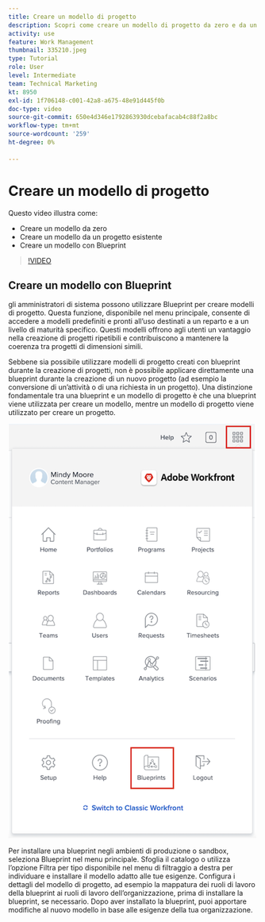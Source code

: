 ```yaml
---
title: Creare un modello di progetto
description: Scopri come creare un modello di progetto da zero e da un modello esistente.
activity: use
feature: Work Management
thumbnail: 335210.jpeg
type: Tutorial
role: User
level: Intermediate
team: Technical Marketing
kt: 8950
exl-id: 1f706148-c001-42a8-a675-48e91d445f0b
doc-type: video
source-git-commit: 650e4d346e1792863930dcebafacab4c88f2a8bc
workflow-type: tm+mt
source-wordcount: '259'
ht-degree: 0%

---
```


# Creare un modello di progetto

Questo video illustra come:

* Creare un modello da zero
* Creare un modello da un progetto esistente
* Creare un modello con Blueprint

>[!VIDEO](https://video.tv.adobe.com/v/335210/?quality=12&learn=on)

## Creare un modello con Blueprint

gli amministratori di sistema possono utilizzare Blueprint per creare modelli di progetto. Questa funzione, disponibile nel menu principale, consente di accedere a modelli predefiniti e pronti all’uso destinati a un reparto e a un livello di maturità specifico. Questi modelli offrono agli utenti un vantaggio nella creazione di progetti ripetibili e contribuiscono a mantenere la coerenza tra progetti di dimensioni simili.

Sebbene sia possibile utilizzare modelli di progetto creati con blueprint durante la creazione di progetti, non è possibile applicare direttamente una blueprint durante la creazione di un nuovo progetto (ad esempio la conversione di un’attività o di una richiesta in un progetto). Una distinzione fondamentale tra una blueprint e un modello di progetto è che una blueprint viene utilizzata per creare un modello, mentre un modello di progetto viene utilizzato per creare un progetto.

![Blueprint nel menu principale](assets/pt-blueprints-01.png)

Per installare una blueprint negli ambienti di produzione o sandbox, seleziona Blueprint nel menu principale. Sfoglia il catalogo o utilizza l’opzione Filtra per tipo disponibile nel menu di filtraggio a destra per individuare e installare il modello adatto alle tue esigenze. Configura i dettagli del modello di progetto, ad esempio la mappatura dei ruoli di lavoro della blueprint ai ruoli di lavoro dell’organizzazione, prima di installare la blueprint, se necessario. Dopo aver installato la blueprint, puoi apportare modifiche al nuovo modello in base alle esigenze della tua organizzazione.
